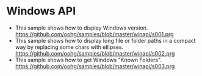 # Windows API

* This sample shows how to display Windows version.
https://github.com/oohg/samples/blob/master/winapi/s001.prg
* This sample shows how to display long file or folder paths in a compact way by replacing some chars with ellipses.
https://github.com/oohg/samples/blob/master/winapi/s002.prg
* This sample shows how to get Windows "Known Folders".
https://github.com/oohg/samples/blob/master/winapi/s003.prg
